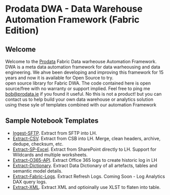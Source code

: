 # Prodata DWA - Data Warehouse Automation Framework (Fabric Edition)
## Welcome
Welcome to the [Prodata](https://www.prodata.ie) Fabric Data warheouse Automation Framework. DWA is a meta data automation framework for data warheousing and data engineering. 
We ahve been developing and improving this framework for 15 years and now it is available for Open Source to try.  
 open source library for Fabric DWA. The code contained here is open source/free with no warranty or support implied. Feel free to ping me bob@prodata.ie if you found it useful.
No this is not a product! but you can contact us to help build your own data warehouse or analytics solution using these syle of templates combined with our automation Framework

## Sample Notebook Templates
* [Ingest-SFTP](https://github.com/ProdataSQL/DWA/blob/main/Library/Ingest/Ingest-SFTP.ipynb). Extract from SFTP into LH.
* [Extract-CSV](https://github.com/ProdataSQL/DWA/blob/main/Library/Extract/Extract-CSV.ipynb). Extract from CSB into LH. Merge, clean headers, archive, dedupe, checksum, etc.
* [Extract-SP-Excel](https://github.com/ProdataSQL/DWA/blob/main/Library/Extract/Extract-SP-Excel.ipynb). Extract from SharePoint directly to LH. Support for Wildcards and multiple worksheets.
* [Extract-O365-API](https://github.com/ProdataSQL/DWA/blob/main/Library/Ops/Extract-O365-API.ipynb). Extract Office 365 logs to create historic log in LH
* [Extract-Dictionary](https://github.com/ProdataSQL/DWA/blob/main/Library/Ops/Extract-Dictionary.ipynb). Extract Data Dictionary of all artefacts, tables and semantic model details.
* [Extract-Fabric-Logs](https://github.com/ProdataSQL/DWA/blob/main/Library/Ops/Extract-Fabric-Logs.ipynb). Extract Refresh Logs. Coming Soon - Log Analytics DAX query logs.
* [Extract-XML](https://github.com/ProdataSQL/DWA/blob/main/Library/Extract/Extract-XML.ipynb). Extract XML and optioinally use XLST to flaten into table.
  
